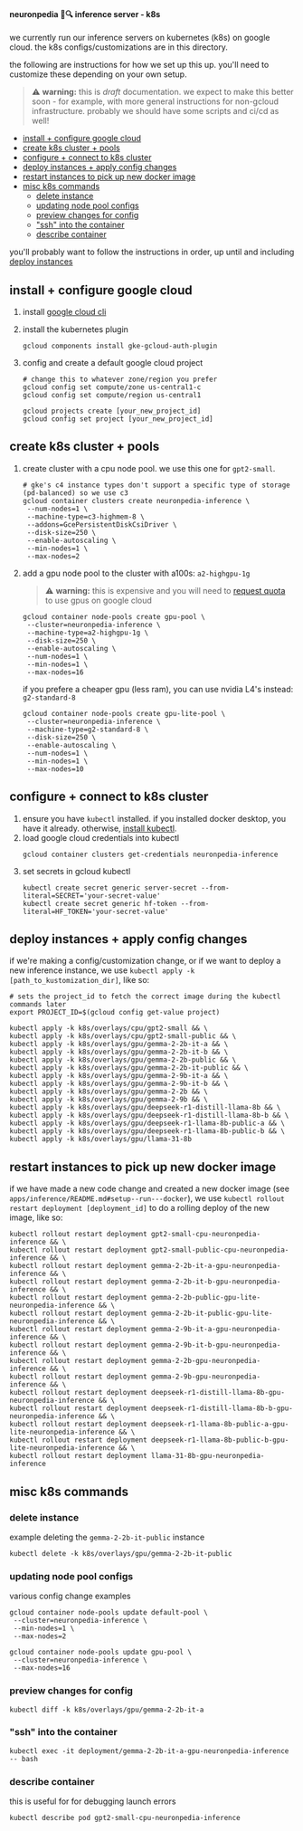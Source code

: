 #### neuronpedia 🧠🔍 inference server - k8s

we currently run our inference servers on kubernetes (k8s) on google cloud. the k8s configs/customizations are in this directory.

the following are instructions for how we set up this up. you'll need to customize these depending on your own setup.

> ⚠️ **warning:** this is _draft_ documentation. we expect to make this better soon - for example, with more general instructions for non-gcloud infrastructure. probably we should have some scripts and ci/cd as well!

- [install + configure google cloud](#install--configure-google-cloud)
- [create k8s cluster + pools](#create-k8s-cluster--pools)
- [configure + connect to k8s cluster](#configure--connect-to-k8s-cluster)
- [deploy instances + apply config changes](#deploy-instances--apply-config-changes)
- [restart instances to pick up new docker image](#restart-instances-to-pick-up-new-docker-image)
- [misc k8s commands](#misc-k8s-commands)
  - [delete instance](#delete-instance)
  - [updating node pool configs](#updating-node-pool-configs)
  - [preview changes for config](#preview-changes-for-config)
  - ["ssh" into the container](#ssh-into-the-container)
  - [describe container](#describe-container)

you'll probably want to follow the instructions in order, up until and including [deploy instances](#deploy-instances--apply-config-changes)

## install + configure google cloud

1. install [google cloud cli](https://cloud.google.com/sdk/docs/install)
2. install the kubernetes plugin
   ```
   gcloud components install gke-gcloud-auth-plugin
   ```
3. config and create a default google cloud project

   ```
   # change this to whatever zone/region you prefer
   gcloud config set compute/zone us-central1-c
   gcloud config set compute/region us-central1

   gcloud projects create [your_new_project_id]
   gcloud config set project [your_new_project_id]
   ```

## create k8s cluster + pools

1. create cluster with a cpu node pool. we use this one for `gpt2-small`.

   ```
   # gke's c4 instance types don't support a specific type of storage (pd-balanced) so we use c3
   gcloud container clusters create neuronpedia-inference \
    --num-nodes=1 \
    --machine-type=c3-highmem-8 \
    --addons=GcePersistentDiskCsiDriver \
    --disk-size=250 \
    --enable-autoscaling \
    --min-nodes=1 \
    --max-nodes=2
   ```

2. add a gpu node pool to the cluster with a100s: `a2-highgpu-1g`
   > ⚠️ **warning:** this is expensive and you will need to [request quota](https://cloud.google.com/compute/resource-usage) to use gpus on google cloud
   ```
   gcloud container node-pools create gpu-pool \
    --cluster=neuronpedia-inference \
    --machine-type=a2-highgpu-1g \
    --disk-size=250 \
    --enable-autoscaling \
    --num-nodes=1 \
    --min-nodes=1 \
    --max-nodes=16
   ```
   if you prefere a cheaper gpu (less ram), you can use nvidia L4's instead: `g2-standard-8`
   ```
   gcloud container node-pools create gpu-lite-pool \
    --cluster=neuronpedia-inference \
    --machine-type=g2-standard-8 \
    --disk-size=250 \
    --enable-autoscaling \
    --num-nodes=1 \
    --min-nodes=1 \
    --max-nodes=10
   ```

## configure + connect to k8s cluster

1. ensure you have `kubectl` installed. if you installed docker desktop, you have it already. otherwise, [install kubectl](https://kubernetes.io/docs/tasks/tools/).
2. load google cloud credentials into kubectl
   ```
   gcloud container clusters get-credentials neuronpedia-inference
   ```
3. set secrets in gcloud kubectl
   ```
   kubectl create secret generic server-secret --from-literal=SECRET='your-secret-value'
   kubectl create secret generic hf-token --from-literal=HF_TOKEN='your-secret-value'
   ```

## deploy instances + apply config changes

if we're making a config/customization change, or if we want to deploy a new inference instance, we use `kubectl apply -k [path_to_kustomization_dir]`, like so:

```
# sets the project_id to fetch the correct image during the kubectl commands later
export PROJECT_ID=$(gcloud config get-value project)

kubectl apply -k k8s/overlays/cpu/gpt2-small && \
kubectl apply -k k8s/overlays/cpu/gpt2-small-public && \
kubectl apply -k k8s/overlays/gpu/gemma-2-2b-it-a && \
kubectl apply -k k8s/overlays/gpu/gemma-2-2b-it-b && \
kubectl apply -k k8s/overlays/gpu/gemma-2-2b-public && \
kubectl apply -k k8s/overlays/gpu/gemma-2-2b-it-public && \
kubectl apply -k k8s/overlays/gpu/gemma-2-9b-it-a && \
kubectl apply -k k8s/overlays/gpu/gemma-2-9b-it-b && \
kubectl apply -k k8s/overlays/gpu/gemma-2-2b && \
kubectl apply -k k8s/overlays/gpu/gemma-2-9b && \
kubectl apply -k k8s/overlays/gpu/deepseek-r1-distill-llama-8b && \
kubectl apply -k k8s/overlays/gpu/deepseek-r1-distill-llama-8b-b && \
kubectl apply -k k8s/overlays/gpu/deepseek-r1-llama-8b-public-a && \
kubectl apply -k k8s/overlays/gpu/deepseek-r1-llama-8b-public-b && \
kubectl apply -k k8s/overlays/gpu/llama-31-8b
```

## restart instances to pick up new docker image

if we have made a new code change and created a new docker image (see `apps/inference/README.md#setup--run---docker`), we use `kubectl rollout restart deployment [deployment_id]` to do a rolling deploy of the new image, like so:

```
kubectl rollout restart deployment gpt2-small-cpu-neuronpedia-inference && \
kubectl rollout restart deployment gpt2-small-public-cpu-neuronpedia-inference && \
kubectl rollout restart deployment gemma-2-2b-it-a-gpu-neuronpedia-inference && \
kubectl rollout restart deployment gemma-2-2b-it-b-gpu-neuronpedia-inference && \
kubectl rollout restart deployment gemma-2-2b-public-gpu-lite-neuronpedia-inference && \
kubectl rollout restart deployment gemma-2-2b-it-public-gpu-lite-neuronpedia-inference && \
kubectl rollout restart deployment gemma-2-9b-it-a-gpu-neuronpedia-inference && \
kubectl rollout restart deployment gemma-2-9b-it-b-gpu-neuronpedia-inference && \
kubectl rollout restart deployment gemma-2-2b-gpu-neuronpedia-inference && \
kubectl rollout restart deployment gemma-2-9b-gpu-neuronpedia-inference && \
kubectl rollout restart deployment deepseek-r1-distill-llama-8b-gpu-neuronpedia-inference && \
kubectl rollout restart deployment deepseek-r1-distill-llama-8b-b-gpu-neuronpedia-inference && \
kubectl rollout restart deployment deepseek-r1-llama-8b-public-a-gpu-lite-neuronpedia-inference && \
kubectl rollout restart deployment deepseek-r1-llama-8b-public-b-gpu-lite-neuronpedia-inference && \
kubectl rollout restart deployment llama-31-8b-gpu-neuronpedia-inference
```

## misc k8s commands

### delete instance

example deleting the `gemma-2-2b-it-public` instance

```
kubectl delete -k k8s/overlays/gpu/gemma-2-2b-it-public
```

### updating node pool configs

various config change examples

```
gcloud container node-pools update default-pool \
 --cluster=neuronpedia-inference \
 --min-nodes=1 \
 --max-nodes=2

gcloud container node-pools update gpu-pool \
 --cluster=neuronpedia-inference \
 --max-nodes=16
```

### preview changes for config

```
kubectl diff -k k8s/overlays/gpu/gemma-2-2b-it-a
```

### "ssh" into the container

```
kubectl exec -it deployment/gemma-2-2b-it-a-gpu-neuronpedia-inference -- bash
```

### describe container

this is useful for for debugging launch errors

```
kubectl describe pod gpt2-small-cpu-neuronpedia-inference
```
